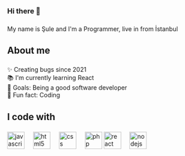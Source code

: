 ### Hi there 👋

<!--
**suledurann/suledurann** is a ✨ _special_ ✨ repository because its `README.md` (this file) appears on your GitHub profile.

Here are some ideas to get you started:

- 🔭 I’m currently working on ...
- 🌱 I’m currently learning ...
- 👯 I’m looking to collaborate on ...
- 🤔 I’m looking for help with ...
- 💬 Ask me about ...
- 📫 How to reach me: ...
- 😄 Pronouns: ...
- ⚡ Fun fact: ...
-->

###

<p align="left">My name is Şule and I'm a Programmer, live in from İstanbul</p>

###

<h2 align="left">About me</h2>

###

<p align="left">✨ Creating bugs since 2021 <br>📚 I'm currently learning React <br>🎯 Goals: Being a good software developer <br>🎲 Fun fact: Coding</p>

###

<h2 align="left">I code with</h2>

###

<div align="left">
  <img src="https://cdn.jsdelivr.net/gh/devicons/devicon/icons/javascript/javascript-original.svg" height="40" alt="javascript logo"  />
  <img width="12" />


<img src="https://cdn.jsdelivr.net/gh/devicons/devicon/icons/html5/html5-original-wordmark.svg" height="40" alt="html5 logo" />
 <img width="12" />


<img src="https://cdn.jsdelivr.net/gh/devicons/devicon/icons/css3/css3-original-wordmark.svg" height="40" alt="css logo" />
<img width="12" />
         

<img src="https://cdn.jsdelivr.net/gh/devicons/devicon/icons/php/php-plain.svg" height="40" alt="php logo" />
          

 <img src="https://cdn.jsdelivr.net/gh/devicons/devicon/icons/react/react-original.svg" height="40" alt="react logo"  />
  <img width="12" />

  <img src="https://cdn.jsdelivr.net/gh/devicons/devicon/icons/nodejs/nodejs-original.svg" height="40" alt="nodejs logo"  />
  <img width="12" />

 
 
</div>

